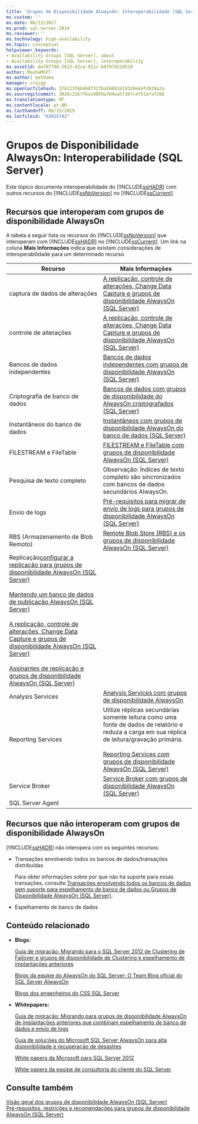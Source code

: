 ```yaml
---
title: 'Grupos de Disponibilidade AlwaysOn: Interoperabilidade (SQL Server) | Microsoft Docs'
ms.custom: ''
ms.date: 06/13/2017
ms.prod: sql-server-2014
ms.reviewer: ''
ms.technology: high-availability
ms.topic: conceptual
helpviewer_keywords:
- Availability Groups [SQL Server], about
- Availability Groups [SQL Server], interoperability
ms.assetid: daf87f90-2623-42ca-912c-b8f07d210510
author: MashaMSFT
ms.author: mathoma
manager: craigg
ms.openlocfilehash: 3f6123f66d687327ba56601419328e44fd920a2a
ms.sourcegitcommit: 3026c22b7fba19059a769ea5f367c4f51efaf286
ms.translationtype: MT
ms.contentlocale: pt-BR
ms.lasthandoff: 06/15/2019
ms.locfileid: "62815742"
---
```

# <a name="always-on-availability-groups-interoperability-sql-server"></a>Grupos de Disponibilidade AlwaysOn: Interoperabilidade (SQL Server)
  Este tópico documenta interoperabilidade do [!INCLUDE[ssHADR](../../../includes/sshadr-md.md)] com outros recursos do [!INCLUDE[ssNoVersion](../../../includes/ssnoversion-md.md)] no [!INCLUDE[ssCurrent](../../../includes/sscurrent-md.md)].  
  

  
##  <a name="Interop"></a> Recursos que interoperam com grupos de disponibilidade AlwaysOn  
 A tabela a seguir lista os recursos do [!INCLUDE[ssNoVersion](../../../includes/ssnoversion-md.md)] que interoperam com [!INCLUDE[ssHADR](../../../includes/sshadr-md.md)] no [!INCLUDE[ssCurrent](../../../includes/sscurrent-md.md)]. Um link na coluna **Mais Informações** indica que existem considerações de interoperabilidade para um determinado recurso.  
  
|Recurso|Mais Informações|  
|-------------|----------------------|  
|captura de dados de alterações|[A replicação, controle de alterações, Change Data Capture e grupos de disponibilidade AlwaysOn &#40;SQL Server&#41;](replicate-track-change-data-capture-always-on-availability.md)|  
|controle de alterações|[A replicação, controle de alterações, Change Data Capture e grupos de disponibilidade AlwaysOn &#40;SQL Server&#41;](replicate-track-change-data-capture-always-on-availability.md)|  
|Bancos de dados independentes|[Bancos de dados independentes com grupos de disponibilidade AlwaysOn (SQL Server)](always-on-availability-groups-sql-server.md)|  
|Criptografia de banco de dados|[Bancos de dados com grupos de disponibilidade do AlwaysOn criptografados &#40;SQL Server&#41;](encrypted-databases-with-always-on-availability-groups-sql-server.md)|  
|Instantâneos do banco de dados|[Instantâneos com grupos de disponibilidade AlwaysOn do banco de dados &#40;SQL Server&#41;](database-snapshots-with-always-on-availability-groups-sql-server.md)|  
|FILESTREAM e FileTable|[FILESTREAM e FileTable com grupos de disponibilidade AlwaysOn &#40;SQL Server&#41;](filestream-and-filetable-with-always-on-availability-groups-sql-server.md)|  
|Pesquisa de texto completo|Observação: Índices de texto completo são sincronizados com bancos de dados secundários AlwaysOn.|  
|Envio de logs|[Pré-requisitos para migrar de envio de logs para grupos de disponibilidade AlwaysOn &#40;SQL Server&#41;](prereqs-migrating-log-shipping-to-always-on-availability-groups.md)|  
|RBS (Armazenamento de Blob Remoto)|[Remote Blob Store &#40;RBS&#41; e os grupos de disponibilidade AlwaysOn &#40;SQL Server&#41;](remote-blob-store-rbs-and-always-on-availability-groups-sql-server.md)|  
|Replicação[configurar a replicação para grupos de disponibilidade AlwaysOn (SQL Server)](configure-replication-for-always-on-availability-groups-sql-server.md)<br /><br /> [Mantendo um banco de dados de publicação AlwaysOn &#40;SQL Server&#41;](maintaining-an-always-on-publication-database-sql-server.md)<br /><br /> [A replicação, controle de alterações, Change Data Capture e grupos de disponibilidade AlwaysOn &#40;SQL Server&#41;](replicate-track-change-data-capture-always-on-availability.md)<br /><br /> [Assinantes de replicação e grupos de disponibilidade AlwaysOn &#40;SQL Server&#41;](replication-subscribers-and-always-on-availability-groups-sql-server.md)|  
|Analysis Services|[Analysis Services com grupos de disponibilidade AlwaysOn](analysis-services-with-always-on-availability-groups.md)|  
|Reporting Services|Utilize réplicas secundárias somente leitura como uma fonte de dados de relatório e reduza a carga em sua réplica de leitura/gravação primária.<br /><br /> [Reporting Services com grupos de disponibilidade AlwaysOn &#40;SQL Server&#41;](reporting-services-with-always-on-availability-groups-sql-server.md)|  
|Service Broker|[Service Broker com grupos de disponibilidade AlwaysOn &#40;SQL Server&#41;](service-broker-with-always-on-availability-groups-sql-server.md)|  
|SQL Server Agent||  
  
##  <a name="NoInterop"></a> Recursos que não interoperam com grupos de disponibilidade AlwaysOn  
 [!INCLUDE[ssHADR](../../../includes/sshadr-md.md)] não interopera com os seguintes recursos:  
  
-   Transações envolvendo todos os bancos de dados/transações distribuídas  
  
     Para obter informações sobre por que não há suporte para essas transações, consulte [Transações envolvendo todos os bancos de dados sem suporte para espelhamento de banco de dados ou Grupos de Disponibilidade AlwaysOn &#40;SQL Server&#41;](transactions-always-on-availability-and-database-mirroring.md).  
  
-   Espelhamento de banco de dados  
  
##  <a name="RelatedContent"></a> Conteúdo relacionado  
  
-   **Blogs:**  
  
     [Guia de migração: Migrando para o SQL Server 2012 de Clustering de Failover e grupos de disponibilidade de Clustering e espelhamento de implantações anteriores](https://blogs.msdn.com/b/sqlalwayson/archive/2012/04/09/now-available-migration-guide-migrating-to-sql-server-2012-failover-clustering-and-availability-groups-from-prior-clustering-and-mirroring-deployments.aspx)  
  
     [Blogs da equipe do AlwaysOn do SQL Server: O Team Blog oficial do SQL Server AlwaysOn](https://blogs.msdn.com/b/sqlalwayson/)  
  
     [Blogs dos engenheiros do CSS SQL Server](https://blogs.msdn.com/b/psssql/)  
  
-   **Whitepapers:**  
  
     [Guia de migração: Migrando para grupos de disponibilidade AlwaysOn de implantações anteriores que combinam espelhamento de banco de dados e envio de logs](https://msdn.microsoft.com/library/jj635217)  
  
     [Guia de soluções do Microsoft SQL Server AlwaysOn para alta disponibilidade e recuperação de desastres](https://go.microsoft.com/fwlink/?LinkId=227600)  
  
     [White papers da Microsoft para SQL Server 2012](https://msdn.microsoft.com/library/hh403491.aspx)  
  
     [White papers da equipe de consultoria do cliente do SQL Server](http://sqlcat.com/)  
  
## <a name="see-also"></a>Consulte também  
 [Visão geral dos grupos de disponibilidade AlwaysOn &#40;SQL Server&#41;](overview-of-always-on-availability-groups-sql-server.md)   
 [Pré-requisitos, restrições e recomendações para grupos de disponibilidade AlwaysOn &#40;SQL Server&#41;](prereqs-restrictions-recommendations-always-on-availability.md)  
  
  
